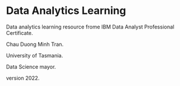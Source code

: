 # Data Analytics Learning
<p> Data analytics learning resource frome IBM Data Analyst Professional Certificate.</p>
<p> Chau Duong Minh Tran. </p>
<p>University of Tasmania.</p>
<p>Data Science mayor.</p>
<p>version 2022.</p>
